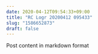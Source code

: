 ```yaml
---
date: 2020-04-12T09:54:33+09:00
title: "RC Logr 20200412 095433"
slug: "1586652873"
draft: false
---
```


Post content in markdown format
